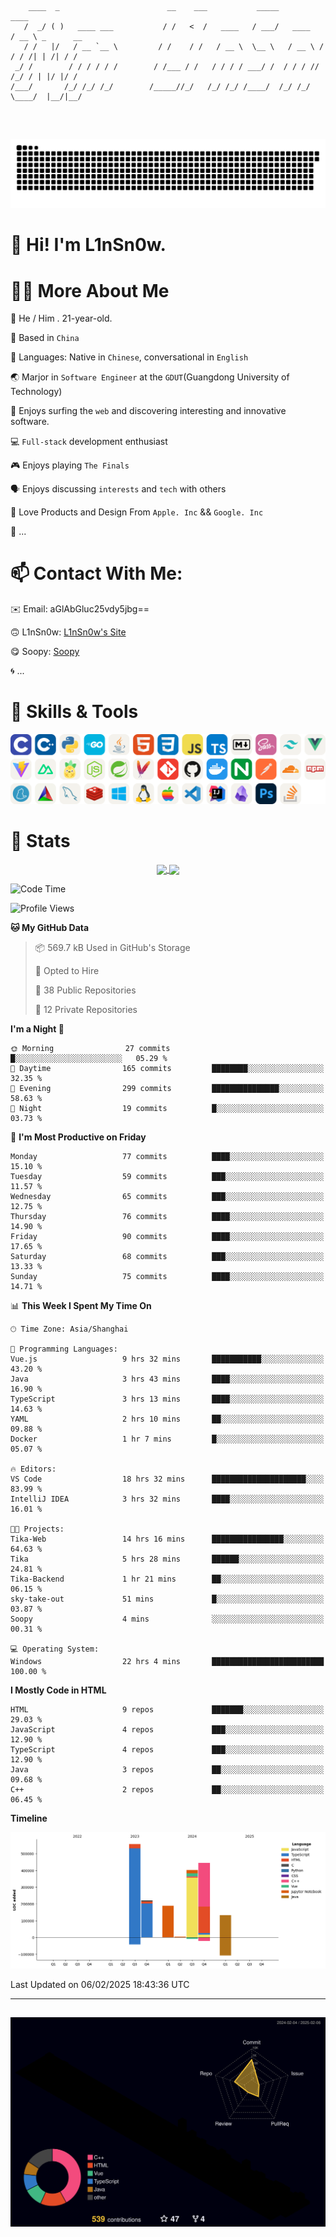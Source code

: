 ```

    ____  _                        __    ___           _____           ____           
   /  _/ ( )   ____ ___           / /   <  /   ____   / ___/   ____   / __ \ _      __
   / /   |/   / __ `__ \         / /    / /   / __ \  \__ \   / __ \ / / / /| | /| / /
 _/ /        / / / / / /        / /___ / /   / / / / ___/ /  / / / // /_/ / | |/ |/ / 
/___/       /_/ /_/ /_/        /_____//_/   /_/ /_/ /____/  /_/ /_/ \____/  |__/|__/  
                                                                                      
                                          

```
##
![](https://raw.githubusercontent.com/lin-snow/lin-snow/output/github-contribution-grid-snake-dark.svg)

# 👋 Hi! I'm L1nSn0w.

# 👨‍💻 More About Me

🤠 He / Him . 21-year-old.

🎈 Based in `China`
  
🤔 Languages: Native in `Chinese`, conversational in `English`

🌏 Marjor in `Software Engineer` at the `GDUT`(Guangdong University of Technology)

🛟 Enjoys surfing the `web` and discovering interesting and innovative software.

💻 `Full-stack` development enthusiast

🎮 Enjoys playing `The Finals`

🗣️ Enjoys discussing `interests` and `tech` with others

👾 Love Products and Design From `Apple. Inc` && `Google. Inc`  

🤪 ...

# 📫 Contact With Me:

✉️ Email: aGlAbGluc25vdy5jbg==

🙃 L1nSn0w: [L1nSn0w's Site](https://linsnow.cn)

😋 Soopy: [Soopy](https://soopy.cn)

🌀 ...

# 🔮 Skills & Tools

![My Skills](/assets/skillicons.svg)

<!-- [![My Skills](https://skillicons.dev/icons?i=c,cpp,python,golang,java,html,css,javascript,typescript,markdown,sass,tailwindcss,vuejs,vite,nuxtjs,pinia,nodejs,spring,maven,git,github,docker,nginx,postman,cloudflare,npm,yarn,cmake,mysql,redis,windows,linux,apple,vscode,idea,obsidian,photoshop&theme=light&perline=12)](https://skillicons.dev) -->
<!-- ![My Tools](./icons/tools.svg) -->

<!-- ![My Skills](https://skillicons.dev/icons?i=js,html,css,c,cpp,java,go,py,vue,vite,pinia,ts,tailwind,mysql,docker,git,github,md,postman,pytorch,vscode,sass,vim,cloudflare,linux,debian,ubuntu,discord,gmail,githubactions,npm,obsidian,powershell,windows,yarn,apple,bash) -->


# 🍟 Stats

<div style="text-align: center;">
    <a href="https://github.com/lin-snow">
        <img align="center" src="https://githubstat.linsnow.cn/api/top-langs/?username=lin-snow&layout=compact" />
    </a>
    <a href="https://github.com/lin-snow">
        <img align="center" src="https://githubstat.linsnow.cn/api?username=lin-snow&count_private=true&show_icons=true&theme=ambient_gradient" />
    </a>
</div>

<!--START_SECTION:waka-->
![Code Time](http://img.shields.io/badge/Code%20Time-435%20hrs%2034%20mins-blue)

![Profile Views](http://img.shields.io/badge/Profile%20Views-25-blue)

**🐱 My GitHub Data** 

> 📦 569.7 kB Used in GitHub's Storage 
 > 
> 💼 Opted to Hire
 > 
> 📜 38 Public Repositories 
 > 
> 🔑 12 Private Repositories 
 > 
**I'm a Night 🦉** 

```text
🌞 Morning                27 commits          █░░░░░░░░░░░░░░░░░░░░░░░░   05.29 % 
🌆 Daytime                165 commits         ████████░░░░░░░░░░░░░░░░░   32.35 % 
🌃 Evening                299 commits         ███████████████░░░░░░░░░░   58.63 % 
🌙 Night                  19 commits          █░░░░░░░░░░░░░░░░░░░░░░░░   03.73 % 
```
📅 **I'm Most Productive on Friday** 

```text
Monday                   77 commits          ████░░░░░░░░░░░░░░░░░░░░░   15.10 % 
Tuesday                  59 commits          ███░░░░░░░░░░░░░░░░░░░░░░   11.57 % 
Wednesday                65 commits          ███░░░░░░░░░░░░░░░░░░░░░░   12.75 % 
Thursday                 76 commits          ████░░░░░░░░░░░░░░░░░░░░░   14.90 % 
Friday                   90 commits          ████░░░░░░░░░░░░░░░░░░░░░   17.65 % 
Saturday                 68 commits          ███░░░░░░░░░░░░░░░░░░░░░░   13.33 % 
Sunday                   75 commits          ████░░░░░░░░░░░░░░░░░░░░░   14.71 % 
```


📊 **This Week I Spent My Time On** 

```text
🕑︎ Time Zone: Asia/Shanghai

💬 Programming Languages: 
Vue.js                   9 hrs 32 mins       ███████████░░░░░░░░░░░░░░   43.20 % 
Java                     3 hrs 43 mins       ████░░░░░░░░░░░░░░░░░░░░░   16.90 % 
TypeScript               3 hrs 13 mins       ████░░░░░░░░░░░░░░░░░░░░░   14.63 % 
YAML                     2 hrs 10 mins       ██░░░░░░░░░░░░░░░░░░░░░░░   09.88 % 
Docker                   1 hr 7 mins         █░░░░░░░░░░░░░░░░░░░░░░░░   05.07 % 

🔥 Editors: 
VS Code                  18 hrs 32 mins      █████████████████████░░░░   83.99 % 
IntelliJ IDEA            3 hrs 32 mins       ████░░░░░░░░░░░░░░░░░░░░░   16.01 % 

🐱‍💻 Projects: 
Tika-Web                 14 hrs 16 mins      ████████████████░░░░░░░░░   64.63 % 
Tika                     5 hrs 28 mins       ██████░░░░░░░░░░░░░░░░░░░   24.81 % 
Tika-Backend             1 hr 21 mins        ██░░░░░░░░░░░░░░░░░░░░░░░   06.15 % 
sky-take-out             51 mins             █░░░░░░░░░░░░░░░░░░░░░░░░   03.87 % 
Soopy                    4 mins              ░░░░░░░░░░░░░░░░░░░░░░░░░   00.31 % 

💻 Operating System: 
Windows                  22 hrs 4 mins       █████████████████████████   100.00 % 
```

**I Mostly Code in HTML** 

```text
HTML                     9 repos             ███████░░░░░░░░░░░░░░░░░░   29.03 % 
JavaScript               4 repos             ███░░░░░░░░░░░░░░░░░░░░░░   12.90 % 
TypeScript               4 repos             ███░░░░░░░░░░░░░░░░░░░░░░   12.90 % 
Java                     3 repos             ██░░░░░░░░░░░░░░░░░░░░░░░   09.68 % 
C++                      2 repos             ██░░░░░░░░░░░░░░░░░░░░░░░   06.45 % 
```



**Timeline**

![Lines of Code chart](https://raw.githubusercontent.com/lin-snow/lin-snow/main/assets/bar_graph.png)


 Last Updated on 06/02/2025 18:43:36 UTC
<!--END_SECTION:waka-->



---
##
![](./profile-3d-contrib/profile-night-rainbow.svg)
